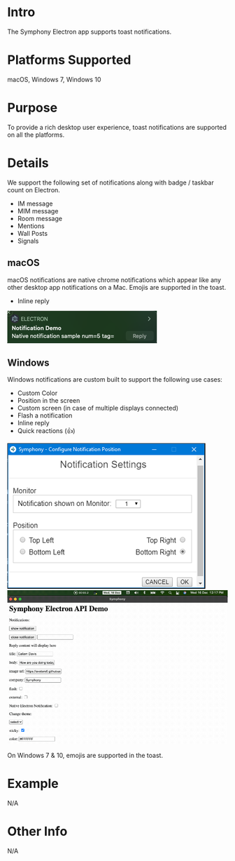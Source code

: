 # Intro
The Symphony Electron app supports toast notifications.

# Platforms Supported
macOS, Windows 7, Windows 10

# Purpose
To provide a rich desktop user experience, toast notifications are supported on all the platforms.

# Details
We support the following set of notifications along with badge / taskbar count on Electron.

- IM message
- MIM message
- Room message
- Mentions
- Wall Posts
- Signals

## macOS
macOS notifications are native chrome notifications which appear like any other desktop app notifications on a Mac.
Emojis are supported in the toast.

- Inline reply

![notifications_mac.png](assets/notifications_mac.png)

## Windows
Windows notifications are custom built to support the following use cases:
- Custom Color
- Position in the screen
- Custom screen (in case of multiple displays connected)
- Flash a notification
- Inline reply
- Quick reactions (👍)

![Notification_screen.png](assets/Notification_screen.png)
![New Custom Notification](assets/custom_notifications.gif)

On Windows 7 & 10, emojis are supported in the toast.

# Example
N/A

# Other Info
N/A
